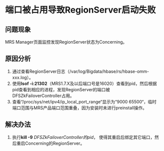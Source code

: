 # 端口被占用导致RegionServer启动失败<a name="ZH-CN_TOPIC_0181626539"></a>

## 问题现象<a name="zh-cn_topic_0167275014_s7f8671494bed4bdeb17136db86359327"></a>

MRS Manager页面监控发现RegionServer状态为Concerning。

## 原因分析<a name="zh-cn_topic_0167275014_se44ba4f171a24022a02c97b1203b8c51"></a>

1.  通过查看RegionServer日志（/var/log/Bigdata/hbase/rs/hbase-omm-xxx.log）。
2.  使用**lsof -i:21302**（MRS1.7.X及以后端口号是16020）查看到pid，然后根据pid查看到相应的进程，发现RegionServer的端口被DFSZkFailoverController占用。
3.  查看“/proc/sys/net/ipv4/ip\_local\_port\_range“显示为“9000  65500“，临时端口范围与MRS产品端口范围重叠，因为安装时未进行preinstall操作。

## 解决办法<a name="zh-cn_topic_0167275014_sf44c4148fcbe469a8a2b2598e3c8757d"></a>

1.  执行**kill -9** _DFSZkFailoverController的pid_， 使得其重启后绑定其它端口，然后重启Concerning的RegionServer。

